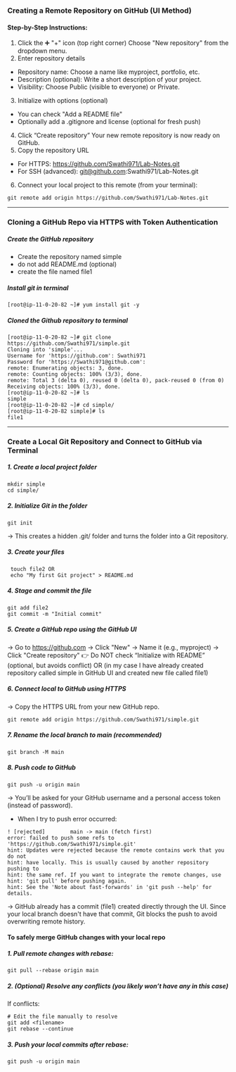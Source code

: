 ### Creating a Remote Repository on GitHub (UI Method)
#### Step-by-Step Instructions:

1. Click the ➕ "+" icon (top right corner)
Choose "New repository" from the dropdown menu.
2. Enter repository details
* Repository name: Choose a name like myproject, portfolio, etc.
* Description (optional): Write a short description of your project.
* Visibility: Choose Public (visible to everyone) or Private.
3. Initialize with options (optional)
* You can check "Add a README file"
* Optionally add a .gitignore and license (optional for fresh push)
4. Click “Create repository”
Your new remote repository is now ready on GitHub.
5. Copy the repository URL
* For HTTPS: https://github.com/Swathi971/Lab-Notes.git
* For SSH (advanced): git@github.com:Swathi971/Lab-Notes.git
6. Connect your local project to this remote (from your terminal):
```commandline
git remote add origin https://github.com/Swathi971/Lab-Notes.git
```
---
### Cloning a GitHub Repo via HTTPS with Token Authentication 
##### Create the GitHub repository 
* Create the repository named simple
* do not add README.md (optional)
* create the file named file1
##### Install git in terminal
```commandline
[root@ip-11-0-20-82 ~]# yum install git -y
```
##### Cloned the Github repository to terminal
```commandline
[root@ip-11-0-20-82 ~]# git clone https://github.com/Swathi971/simple.git
Cloning into 'simple'...
Username for 'https://github.com': Swathi971
Password for 'https://Swathi971@github.com':
remote: Enumerating objects: 3, done.
remote: Counting objects: 100% (3/3), done.
remote: Total 3 (delta 0), reused 0 (delta 0), pack-reused 0 (from 0)
Receiving objects: 100% (3/3), done.
[root@ip-11-0-20-82 ~]# ls
simple
[root@ip-11-0-20-82 ~]# cd simple/
[root@ip-11-0-20-82 simple]# ls
file1
```
---
### Create a Local Git Repository and Connect to GitHub via Terminal 
##### 1. Create a local project folder 
```commandline
mkdir simple
cd simple/
```
##### 2. Initialize Git in the folder 
```commandline
git init
```
→ This creates a hidden .git/ folder and turns the folder into a Git repository.
##### 3. Create your files 
```commandline
 touch file2 OR
 echo "My first Git project" > README.md 
```
##### 4. Stage and commit the file 
```commandline
git add file2
git commit -m "Initial commit" 
```
##### 5. Create a GitHub repo using the GitHub UI 
→ Go to https://github.com → Click "New" → Name it (e.g., myproject) → Click "Create repository" 
 👉 Do NOT check “Initialize with README” (optional, but avoids conflict) OR (in my case I have already created repository called simple in GitHub UI and created new file called file1)

##### 6. Connect local to GitHub using HTTPS 
→ Copy the HTTPS URL from your new GitHub repo.  
```commandline
git remote add origin https://github.com/Swathi971/simple.git
```
##### 7. Rename the local branch to main (recommended) 
```commandline
git branch -M main
```
##### 8. Push code to GitHub 
```commandline
git push -u origin main
```
→ You’ll be asked for your GitHub username and a personal access token (instead of password). 
* When I try to push error occurred:
```
! [rejected]        main -> main (fetch first)
error: failed to push some refs to 'https://github.com/Swathi971/simple.git'
hint: Updates were rejected because the remote contains work that you do not
hint: have locally. This is usually caused by another repository pushing to
hint: the same ref. If you want to integrate the remote changes, use
hint: 'git pull' before pushing again.
hint: See the 'Note about fast-forwards' in 'git push --help' for details.
```
→ GitHub already has a commit (file1) created directly through the UI. Since your local branch doesn't have that commit, Git blocks the push to avoid overwriting remote history.
#### To safely merge GitHub changes with your local repo
##### 1. Pull remote changes with rebase:
```commandline
git pull --rebase origin main
```
##### 2. (Optional) Resolve any conflicts (you likely won’t have any in this case)
If conflicts:
```commandline
# Edit the file manually to resolve
git add <filename>
git rebase --continue
```
##### 3. Push your local commits after rebase:
```commandline
git push -u origin main
```



